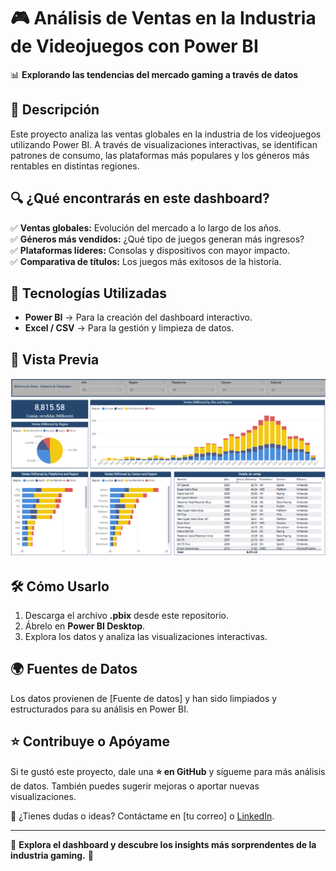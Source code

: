 # 🎮 Análisis de Ventas en la Industria de Videojuegos con Power BI  

📊 **Explorando las tendencias del mercado gaming a través de datos**  

## 📌 Descripción  

Este proyecto analiza las ventas globales en la industria de los videojuegos utilizando Power BI. A través de visualizaciones interactivas, se identifican patrones de consumo, las plataformas más populares y los géneros más rentables en distintas regiones.  

## 🔍 ¿Qué encontrarás en este dashboard?  

✅ **Ventas globales:** Evolución del mercado a lo largo de los años.  
✅ **Géneros más vendidos:** ¿Qué tipo de juegos generan más ingresos?  
✅ **Plataformas líderes:** Consolas y dispositivos con mayor impacto.  
✅ **Comparativa de títulos:** Los juegos más exitosos de la historia.  

## 🚀 Tecnologías Utilizadas  

- **Power BI** → Para la creación del dashboard interactivo.  
- **Excel / CSV** → Para la gestión y limpieza de datos.

## 📸 Vista Previa  

![Dashboard Preview](ReporteVideojuegos.png)  

## 🛠 Cómo Usarlo  

1. Descarga el archivo **.pbix** desde este repositorio.  
2. Ábrelo en **Power BI Desktop**.  
3. Explora los datos y analiza las visualizaciones interactivas.  

## 🌍 Fuentes de Datos  

Los datos provienen de [Fuente de datos] y han sido limpiados y estructurados para su análisis en Power BI.  

## ⭐ Contribuye o Apóyame  

Si te gustó este proyecto, dale una **⭐ en GitHub** y sígueme para más análisis de datos. También puedes sugerir mejoras o aportar nuevas visualizaciones.  

📧 ¿Tienes dudas o ideas? Contáctame en [tu correo] o [LinkedIn](tu-perfil).  

---

🔗 **Explora el dashboard y descubre los insights más sorprendentes de la industria gaming.** 🚀  
